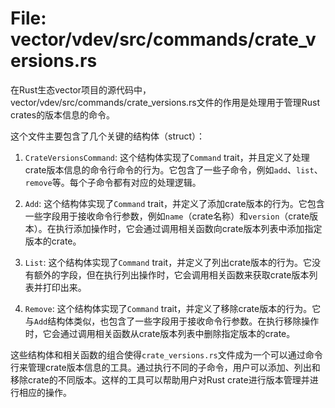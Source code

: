 # File: vector/vdev/src/commands/crate_versions.rs

在Rust生态vector项目的源代码中，vector/vdev/src/commands/crate_versions.rs文件的作用是处理用于管理Rust crates的版本信息的命令。

这个文件主要包含了几个关键的结构体（struct）：

1. `CrateVersionsCommand`: 这个结构体实现了`Command` trait，并且定义了处理crate版本信息的命令行命令的行为。它包含了一些子命令，例如`add`、`list`、`remove`等。每个子命令都有对应的处理逻辑。

2. `Add`: 这个结构体实现了`Command` trait，并定义了添加crate版本的行为。它包含一些字段用于接收命令行参数，例如`name`（crate名称）和`version`（crate版本）。在执行添加操作时，它会通过调用相关函数向crate版本列表中添加指定版本的crate。

3. `List`: 这个结构体实现了`Command` trait，并定义了列出crate版本的行为。它没有额外的字段，但在执行列出操作时，它会调用相关函数来获取crate版本列表并打印出来。

4. `Remove`: 这个结构体实现了`Command` trait，并定义了移除crate版本的行为。它与`Add`结构体类似，也包含了一些字段用于接收命令行参数。在执行移除操作时，它会通过调用相关函数从crate版本列表中删除指定版本的crate。

这些结构体和相关函数的组合使得`crate_versions.rs`文件成为一个可以通过命令行来管理crate版本信息的工具。通过执行不同的子命令，用户可以添加、列出和移除crate的不同版本。这样的工具可以帮助用户对Rust crate进行版本管理并进行相应的操作。


